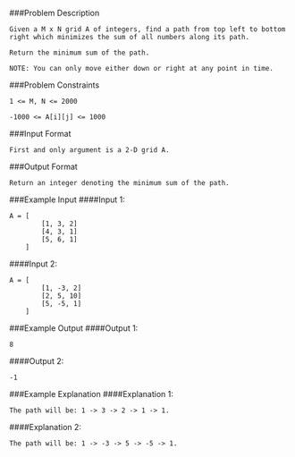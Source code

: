 ###Problem Description
```
Given a M x N grid A of integers, find a path from top left to bottom right which minimizes the sum of all numbers along its path.

Return the minimum sum of the path.

NOTE: You can only move either down or right at any point in time.
```


###Problem Constraints
```
1 <= M, N <= 2000

-1000 <= A[i][j] <= 1000
```


###Input Format
```
First and only argument is a 2-D grid A.
```



###Output Format
```
Return an integer denoting the minimum sum of the path.
```



###Example Input
####Input 1:

```
A = [
        [1, 3, 2]
        [4, 3, 1]
        [5, 6, 1]
    ]
```
####Input 2:

```
A = [
        [1, -3, 2]
        [2, 5, 10]
        [5, -5, 1]
    ]
```

###Example Output
####Output 1:

```
8
```
####Output 2:

```
-1
```


###Example Explanation
####Explanation 1:

```
The path will be: 1 -> 3 -> 2 -> 1 -> 1.
```
####Explanation 2:

```
The path will be: 1 -> -3 -> 5 -> -5 -> 1.
```
